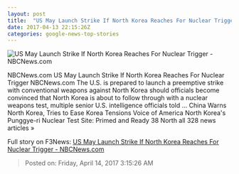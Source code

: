 ```yaml
---
layout: post
title:  "US May Launch Strike If North Korea Reaches For Nuclear Trigger - NBCNews.com"
date: 2017-04-13 22:15:26Z
categories: google-news-top-stories
---
```


![US May Launch Strike If North Korea Reaches For Nuclear Trigger - NBCNews.com](https://media1.s-nbcnews.com/j/newscms/2017_14/1952371/170403-kim-jong-un-cr-0433_cb2761f589dc3b4a5e42eb6093228827.nbcnews-fp-1200-800.jpg)

NBCNews.com US May Launch Strike If North Korea Reaches For Nuclear Trigger NBCNews.com The U.S. is prepared to launch a preemptive strike with conventional weapons against North Korea should officials become convinced that North Korea is about to follow through with a nuclear weapons test, multiple senior U.S. intelligence officials told ... China Warns North Korea, Tries to Ease Korea Tensions Voice of America North Korea's Punggye-ri Nuclear Test Site: Primed and Ready 38 North all 328 news articles »


Full story on F3News: [US May Launch Strike If North Korea Reaches For Nuclear Trigger - NBCNews.com](http://www.f3nws.com/n/nnXVGH)

> Posted on: Friday, April 14, 2017 3:15:26 AM

